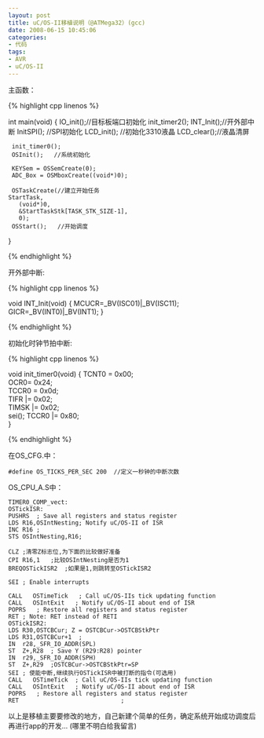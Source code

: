 ```yaml
---
layout: post
title: uC/OS-II移植说明（@ATMega32）(gcc)
date: 2008-06-15 10:45:06
categories:
- 代码
tags:
- AVR
- uC/OS-II
---
```

 
主函数：

{% highlight cpp linenos %}

int main(void)
{
     IO_init();//目标板端口初始化
     init_timer2();
     INT_Init();//开外部中断
     InitSPI();  //SPI初始化
     LCD_init(); //初始化3310液晶
     LCD_clear();//液晶清屏
     
     init_timer0(); 
     OSInit();   //系统初始化
     
     KEYSem = OSSemCreate(0);   
     ADC_Box = OSMboxCreate((void*)0);  
     
     OSTaskCreate(//建立开始任务
    StartTask,
       (void*)0,
       &StartTaskStk[TASK_STK_SIZE-1],
       0);
     OSStart();   //开始调度
}

{% endhighlight %}
 
开外部中断:

{% highlight cpp linenos %}

void INT_Init(void)
{
     MCUCR=_BV(ISC01)|_BV(ISC11);
     GICR=_BV(INT0)|_BV(INT1);
}

{% endhighlight %}
 
初始化时钟节拍中断:

{% highlight cpp linenos %}

void init_timer0(void)
    {
       TCNT0   =   0x00;  
       OCR0=   0x24;  
       TCCR0   =   0x0d;  
       TIFR   |=   0x02;  
       TIMSK  |=   0x02;  
       sei(); 
       TCCR0  |=   0x80;  
    }
 
{% endhighlight %}

在OS_CFG.中：

    #define OS_TICKS_PER_SEC 200  //定义一秒钟的中断次数
 

OS_CPU_A.S中：

    TIMER0_COMP_vect:
    OSTickISR:
    PUSHRS  ; Save all registers and status register
    LDS R16,OSIntNesting; Notify uC/OS-II of ISR
    INC R16 ;
    STS OSIntNesting,R16;
       
    CLZ ;清零Z标志位,为下面的比较做好准备
    CPI R16,1   ;比较OSIntNesting是否为1
    BREQOSTickISR2  ;如果是1,则跳转至OSTickISR2
       
    SEI ; Enable interrupts
       
    CALL   OSTimeTick   ; Call uC/OS-IIs tick updating function
    CALL   OSIntExit   ; Notify uC/OS-II about end of ISR
    POPRS   ; Restore all registers and status register
    RET ; Note: RET instead of RETI
    OSTickISR2:
    LDS R30,OSTCBCur; Z = OSTCBCur->OSTCBStkPtr
    LDS R31,OSTCBCur+1  ;
    IN  r28,_SFR_IO_ADDR(SPL)
    ST  Z+,R28  ; Save Y (R29:R28) pointer
    IN  r29,_SFR_IO_ADDR(SPH)
    ST  Z+,R29  ;OSTCBCur->OSTCBStkPtr=SP
    SEI ; 使能中断,继续执行OSTickISR中被打断的指令(可选用)
    CALL   OSTimeTick  ; Call uC/OS-IIs tick updating function
    CALL   OSIntExit   ; Notify uC/OS-II about end of ISR
    POPRS   ; Restore all registers and status register
    RET                             ;

以上是移植主要要修改的地方，自己新建个简单的任务，确定系统开始成功调度后再进行app的开发...
(哪里不明白给我留言)
